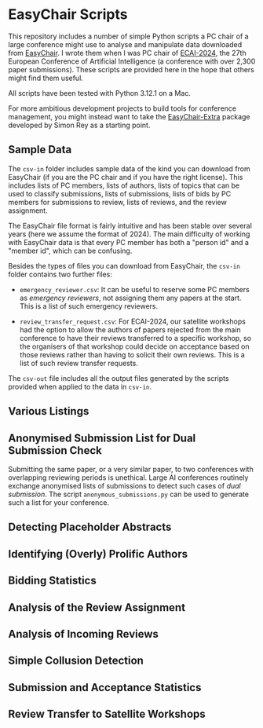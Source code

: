 # EasyChair Scripts

This repository includes a number of simple Python scripts a PC chair of a large conference might use to analyse and manipulate data downloaded from [EasyChair](https://easychair.org/). I wrote them when I was PC chair of [ECAI-2024](https://www.ecai2024.eu/), the 27th European Conference of Artificial Intelligence (a conference with over 2,300 paper submissions). These scripts are provided here in the hope that others might find them useful.

All scripts have been tested with Python 3.12.1 on a Mac.

For more ambitious development projects to build tools for conference management, you might instead want to take the [EasyChair-Extra](https://github.com/COMSOC-Community/easychair-extra) package developed by Simon Rey as a starting point.

## Sample Data

The `csv-in` folder includes sample data of the kind you can download from EasyChair (if you are the PC chair and if you have the right license). This includes lists of PC members, lists of authors, lists of topics that can be used to classify submissions, lists of submissions, lists of bids by PC members for submissions to review, lists of reviews, and the review assignment.

The EasyChair file format is fairly intuitive and has been stable over several years (here we assume the format of 2024). The main difficulty of working with EasyChair data is that every PC member has both a "person id" and a "member id", which can be confusing.

Besides the types of files you can download from EasyChair, the `csv-in` folder contains two further files:

+ `emergency_reviewer.csv`: It can be useful to reserve some PC members as _emergency reviewers_, not assigning them any papers at the start. This is a list of such emergency reviewers.

+ `review_transfer_request.csv`: For ECAI-2024, our satellite workshops had the option to allow the authors of papers rejected from the main conference to have their reviews transferred to a specific workshop, so the organisers of that workshop could decide on acceptance based on those reviews rather than having to solicit their own reviews. This is a list of such review transfer requests.

The `csv-out` file includes all the output files generated by the scripts provided when applied to the data in `csv-in`.

## Various Listings

## Anonymised Submission List for Dual Submission Check

Submitting the same paper, or a very similar paper, to two conferences with overlapping reviewing periods is unethical. Large AI conferences routinely exchange anonymised lists of submissions to detect such cases of _dual submission_. The script `anonymous_submissions.py` can be used to generate such a list for your conference.

## Detecting Placeholder Abstracts

## Identifying (Overly) Prolific Authors

## Bidding Statistics

## Analysis of the Review Assignment

## Analysis of Incoming Reviews

## Simple Collusion Detection


## Submission and Acceptance Statistics

## Review Transfer to Satellite Workshops
